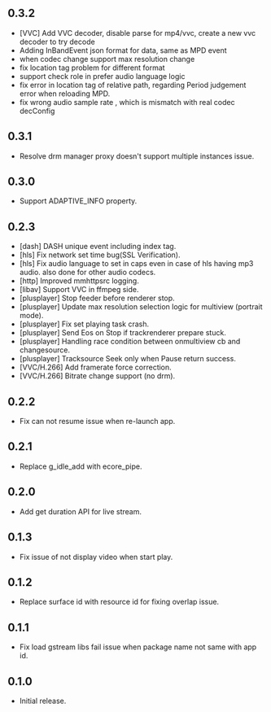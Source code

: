 ## 0.3.2

* [VVC] Add VVC decoder, disable parse for mp4/vvc, create a new vvc decoder to try decode
* Adding InBandEvent json format for data, same as MPD event
* when codec change support max resolution change
* fix location tag problem for different format
* support check role in prefer audio language logic
* fix error in location tag of relative path, regarding Period judgement error when reloading MPD.
* fix wrong audio sample rate , which is mismatch with real codec decConfig

## 0.3.1

* Resolve drm manager proxy doesn't support multiple instances issue.

## 0.3.0

* Support ADAPTIVE_INFO property.

## 0.2.3

* [dash] DASH unique event including index tag.
* [hls] Fix network set time bug(SSL Verification).
* [hls] Fix audio language to set in caps even in case of hls having mp3 audio. also done for other audio codecs.
* [http] Improved mmhttpsrc logging.
* [libav] Support VVC in ffmpeg side.
* [plusplayer] Stop feeder before renderer stop.
* [plusplayer] Update max resolution selection logic for multiview (portrait mode).
* [plusplayer] Fix set playing task crash.
* [plusplayer] Send Eos on Stop if trackrenderer prepare stuck.
* [plusplayer] Handling race condition between onmultiview cb and changesource.
* [plusplayer] Tracksource Seek only when Pause return success.
* [VVC/H.266] Add framerate force correction.
* [VVC/H.266] Bitrate change support (no drm).

## 0.2.2

* Fix can not resume issue when re-launch app.

## 0.2.1

* Replace g_idle_add with ecore_pipe.

## 0.2.0

* Add get duration API for live stream.

## 0.1.3

* Fix issue of not display video when start play.

## 0.1.2

* Replace surface id with resource id for fixing overlap issue.

## 0.1.1

* Fix load gstream libs fail issue when package name not same with app id.

## 0.1.0

* Initial release.
